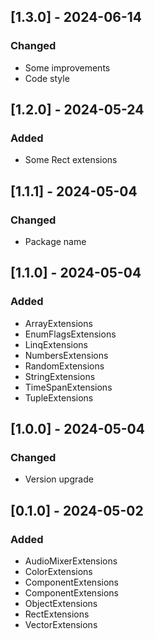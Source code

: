 ## [1.3.0] - 2024-06-14

### Changed

- Some improvements
- Code style

## [1.2.0] - 2024-05-24

### Added

- Some Rect extensions

## [1.1.1] - 2024-05-04

### Changed

- Package name

## [1.1.0] - 2024-05-04

### Added

- ArrayExtensions
- EnumFlagsExtensions
- LinqExtensions
- NumbersExtensions
- RandomExtensions
- StringExtensions
- TimeSpanExtensions
- TupleExtensions

## [1.0.0] - 2024-05-04

### Changed

- Version upgrade

## [0.1.0] - 2024-05-02

### Added

- AudioMixerExtensions
- ColorExtensions
- ComponentExtensions
- ComponentExtensions
- ObjectExtensions
- RectExtensions
- VectorExtensions